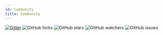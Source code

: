 ```yaml
---
id: community
title: Community
---
```


[![Gitter](https://img.shields.io/gitter/room/ccxt-rest/community.svg)](https://gitter.im/ccxt-rest/community?utm_source=badge&utm_medium=badge&utm_campaign=pr-badge)
![GitHub forks](https://img.shields.io/github/forks/franz-see/ccxt-rest.svg?style=social)
![GitHub stars](https://img.shields.io/github/stars/franz-see/ccxt-rest.svg?style=social)
![GitHub watchers](https://img.shields.io/github/watchers/franz-see/ccxt-rest.svg?style=social)
![GitHub issues](https://img.shields.io/github/issues/franz-see/ccxt-rest.svg)
